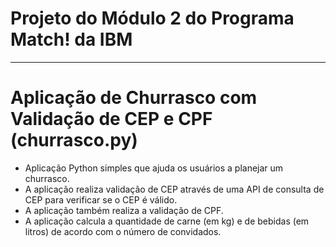 # Projeto do Módulo 2 do Programa Match! da IBM
-----------------------------------------------
# Aplicação de Churrasco com Validação de CEP e CPF (churrasco.py)

- Aplicação Python simples que ajuda os usuários a planejar um churrasco.
- A aplicação realiza validação de CEP através de uma API de consulta de CEP para verificar se o CEP é válido.
- A aplicação também realiza a validação de CPF.
- A aplicação calcula a quantidade de carne (em kg) e de bebidas (em litros) de acordo com o número de convidados.
